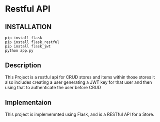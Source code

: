 # Restful API

## INSTALLATION

```
pip install flask
pip install flask_restful
pip install flask_jwt
python app.py
```
## Description
This Project is a restful api for CRUD stores and items within those stores it also includes creating a user generating a JWT key for that user and then using that to authenticate the user before CRUD
## Implementaion
This project is implememnted using Flask, and is a RESTful API for a Store.
